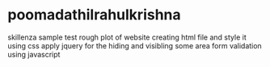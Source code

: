 # poomadathilrahulkrishna
skillenza sample test
rough plot of website
creating html file and style it using css
apply jquery for the hiding and visibling some area
form validation using javascript
